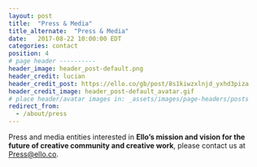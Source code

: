 ```yaml
---
layout: post
title:  "Press & Media"
title_alternate:  "Press & Media"
date:   2017-08-22 10:00:00 EDT
categories: contact
position: 4
# page header ----------
header_image: header_post-default.png
header_credit: lucian
header_credit_post: https://ello.co/gb/post/8s1kiwzxlnjd_yxhd3piza
header_credit_image: header_post-default_avatar.gif
# place header/avatar images in: _assets/images/page-headers/posts
redirect_from:
  - /about/press
---
```


Press and media entities interested in **Ello’s mission and vision for the future of creative community and creative work**, please contact us at Press@ello.co.
